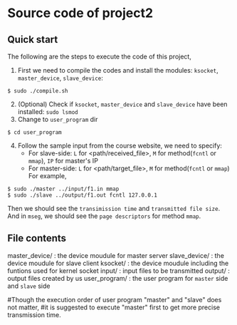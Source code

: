 Source code of project2
===

Quick start
---
The following are the steps to execute the code of this project,
1. First we need to compile the codes and install the modules: `ksocket`, `master_device`, `slave_device`:
``` 
$ sudo ./compile.sh
```
2. (Optional) Check if `ksocket`, `master_device` and `slave_device` have been installed:
``` sudo lsmod ```
3. Change to `user_program` dir
``` 
$ cd user_program
```
4. Follow the sample input from the course website, we need to specify:
    - For slave-side: `L` for <path/received_file>, `M` for method(`fcntl` or `mmap`), `IP` for master's IP
    - For master-side: `L` for <path/target_file>,  `M` for method(`fcntl` or `mmap`)  
For example,
```
$ sudo ./master ../input/f1.in mmap
$ sudo ./slave ../output/f1.out fcntl 127.0.0.1
```  
Then we should see the `transimission time` and `transmitted file size`.  
And in `mseg`, we should see the `page descriptors` for method `mmap`.

File contents
---
master_device/ : the device moudule for master server
slave_device/  : the device moudule for slave client
ksocket/       : the device moudule including the funtions used for kernel socket
input/         : input files to be transmitted
output/        : output files created by us
user_program/  : the user program for `master` side and `slave` side

#Though the execution order of user program "master" and "slave" does not matter,
#it is suggested to execute "master" first to get more precise transmission time.
